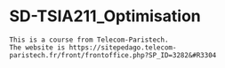 # SD-TSIA211_Optimisation


    This is a course from Telecom-Paristech. 
    The website is https://sitepedago.telecom-paristech.fr/front/frontoffice.php?SP_ID=3282&#R3304

